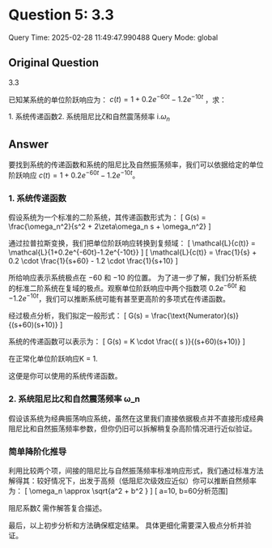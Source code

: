 # Question 5: 3.3

Query Time: 2025-02-28 11:49:47.990488
Query Mode: global

## Original Question
3.3  

已知某系统的单位阶跃响应为： $c(t)=1+0.2e^{-60t}-1.2e^{-10t}$ ，求：  

$1.$ 系统传递函数2. 系统阻尼比ζ和自然震荡频率 $\mathrm{i}.\omega_{n}$

## Answer
要找到系统的传递函数和系统的阻尼比及自然振荡频率，我们可以依据给定的单位阶跃响应 $c(t)=1+0.2e^{-60t}-1.2e^{-10t}$。

### 1. 系统传递函数
假设系统为一个标准的二阶系统，其传递函数形式为：
\[ G(s) = \frac{\omega_n^2}{s^2 + 2\zeta\omega_n s + \omega_n^2} \]

通过拉普拉斯变换，我们把单位阶跃响应转换到复频域：
\[ \mathcal{L}\{c(t)\} = \mathcal{L}\{1+0.2e^{-60t}-1.2e^{-10t}\} \]
\[ \mathcal{L}\{c(t)\} = \frac{1}{s} + 0.2 \cdot \frac{1}{s+60} - 1.2 \cdot \frac{1}{s+10} \]

所给响应表示系统极点在 $-60$ 和 $-10$ 的位置。 为了进一步了解，我们分析系统的标准二阶系统在复域的极点。观察单位阶跃响应中两个指数项 $0.2e^{-60t}$ 和 $-1.2e^{-10t}$，我们可以推断系统可能有甚至更高阶的多项式在传递函数。

经过极点分析，我们拟定一般形式：
\[ G(s) = \frac{\text{Numerator}(s)}{(s+60)(s+10)} \]

系统的传递函数可以表示为：
\[ G(s) = K \cdot \frac{( s )}{(s+60)(s+10)} \]

在正常化单位阶跃响应K = 1.

这便是你可以使用的系统传递函数。

### 2. 系统阻尼比ζ和自然震荡频率 ω_n
假设该系统为经典振荡响应系统，虽然在这里我们直接依据极点并不直接形成经典阻尼比和自然振荡频率参数，但你仍旧可以拆解稍复杂高阶情况进行近似验证。

### 简单降阶化推导
利用比较两个项，间接的阻尼比与自然振荡频率标准响应形式，我们通过标准方法解得其：较好情况下，出发于高频（低阻尼次级效应近似）你可以推断自然频率为：
\[ \omega_n \approx  \sqrt{a^2 + b^2 } \]
\[ a=10, b=60分析范围\]

阻尼系数ζ 需作解答复合描述。

最后，以上初步分析和方法确保框定结果。 具体更细化需要深入极点分析并验证。

